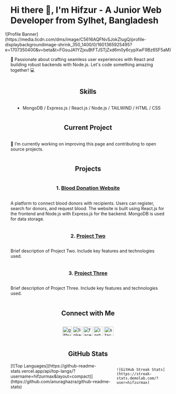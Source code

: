 # Hi there 👋, I'm Hifzur - A Junior Web Developer from Sylhet, Bangladesh

<div style="display: flex; align-items: center; justify-content: center; flex-direction: column;">
  ![Profile Banner](https://media.licdn.com/dms/image/C5616AQFNvSJokZIugQ/profile-displaybackgroundimage-shrink_350_1400/0/1601365925495?e=1707350400&v=beta&t=FGsuJA1YZjxuBtFTJSTjZxd6m0y6cypXwF9Bz6SF5aM)

  🚀 Passionate about crafting seamless user experiences with React and building robust backends with Node.js. Let's code something amazing together! 💻

  ## Skills

  - MongoDB / Express.js / React.js / Node.js / TAILWIND / HTML / CSS

  ## Current Project

  🔭 I’m currently working on improving this page and contributing to open source projects.

  ## Projects

  ### 1. [Blood Donation Website](https://blood-donres.web.app/)

  A platform to connect blood donors with recipients. Users can register, search for donors, and request blood. The website is built using React.js for the frontend and Node.js with Express.js for the backend. MongoDB is used for data storage.

  ### 2. [Project Two](link-to-project2)

  Brief description of Project Two. Include key features and technologies used.

  ### 3. [Project Three](link-to-project3)

  Brief description of Project Three. Include key features and technologies used.

  ## Connect with Me

  [<img src='https://cdn.jsdelivr.net/npm/simple-icons@3.0.1/icons/github.svg' alt='github' height='30'>](https://github.com/hifzurmax)  [<img src='https://cdn.jsdelivr.net/npm/simple-icons@3.0.1/icons/linkedin.svg' alt='linkedin' height='30'>](https://www.linkedin.com/in/hifzurmax/)  [<img src='https://cdn.jsdelivr.net/npm/simple-icons@3.0.1/icons/facebook.svg' alt='facebook' height='30'>](https://www.facebook.com/hifzurmax)  [<img src='https://cdn.jsdelivr.net/npm/simple-icons@3.0.1/icons/instagram.svg' alt='instagram' height='30'>](https://www.instagram.com/hifzurmax/)  [<img src='https://cdn.jsdelivr.net/npm/simple-icons@3.0.1/icons/stackoverflow.svg' alt='stackoverflow' height='30'>](https://stackoverflow.com/users/8251108)  

  ## GitHub Stats

  <div style="display: flex; justify-content: space-between; width: 100%;">
    [![Top Languages](https://github-readme-stats.vercel.app/api/top-langs/?username=hifzurmax&layout=compact)](https://github.com/anuraghazra/github-readme-stats)

    ![GitHub Streak Stats](https://streak-stats.demolab.com/?user=hifzurmax)
  </div>
</div>

